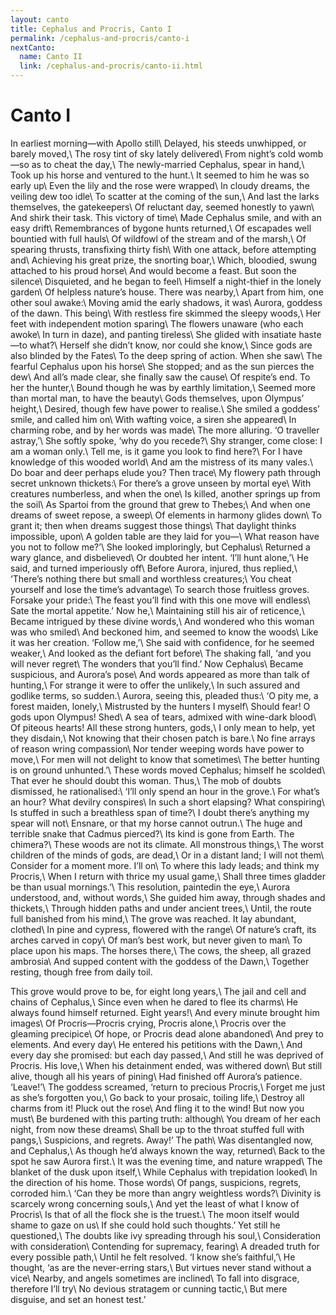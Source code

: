 ```yaml
---
layout: canto
title: Cephalus and Procris, Canto I
permalink: /cephalus-and-procris/canto-i
nextCanto:
  name: Canto II
  link: /cephalus-and-procris/canto-ii.html
---
```


# Canto I
In earliest morning—with Apollo still\\
Delayed, his steeds unwhipped, or barely moved,\\
The rosy tint of sky lately delivered\\
From night’s cold womb—so as to cheat the day,\\
The newly-married Cephalus, spear in hand,\\
Took up his horse and ventured to the hunt.\\
It seemed to him he was so early up\\
Even the lily and the rose were wrapped\\
In cloudy dreams, the veiling dew too idle\\
To scatter at the coming of the sun,\\
And last the larks themselves, the gatekeepers\\
Of reluctant day, seemed honestly to yawn\\
And shirk their task. This victory of time\\
Made Cephalus smile, and with an easy drift\\
Remembrances of bygone hunts returned,\\
Of escapades well bountied with full hauls\\
Of wildfowl of the stream and of the marsh,\\
Of spearing thrusts, transfixing thirty fish\\
With one attack, before attempting and\\
Achieving his great prize, the snorting boar,\\
Which, bloodied, swung attached to his proud horse\\
And would become a feast. But soon the silence\\
Disquieted, and he began to feel\\
Himself a night-thief in the lonely garden\\
Of helpless nature’s house. There was nearby,\\
Apart from him, one other soul awake:\\
Moving amid the early shadows, it was\\
Aurora, goddess of the dawn. This being\\
With restless fire skimmed the sleepy woods,\\
Her feet with independent motion sparing\\
The flowers unaware (who each awoke\\
In turn in daze), and panting tireless\\
She glided with insatiate haste—to what?\\
Herself she didn’t know, nor could she know,\\
Since gods are also blinded by the Fates\\
To the deep spring of action. When she saw\\
The fearful Cephalus upon his horse\\
She stopped; and as the sun pierces the dew\\
And all’s made clear, she finally saw the cause\\
Of respite’s end. To her the hunter,\\
Bound though he was by earthly limitation,\\
Seemed more than mortal man, to have the beauty\\
Gods themselves, upon Olympus’ height,\\
Desired, though few have power to realise.\\
She smiled a goddess’ smile, and called him on\\
With wafting voice, a siren she appeared\\
In charming robe, and by her words was made\\
The more alluring. ‘O traveller astray,’\\
She softly spoke, ‘why do you recede?\\
Shy stranger, come close: I am a woman only.\\
Tell me, is it game you look to find here?\\
For I have knowledge of this wooded world\\
And am the mistress of its many vales.\\
Do boar and deer perhaps elude you? Then trace\\
My flowery path through secret unknown thickets:\\
For there’s a grove unseen by mortal eye\\
With creatures numberless, and when the one\\
Is killed, another springs up from the soil\\
As Spartoi from the ground that grew to Thebes;\\
And when one dreams of sweet repose, a sweep\\
Of elements in harmony glides down\\
To grant it; then when dreams suggest those things\\
That daylight thinks impossible, upon\\
A golden table are they laid for you—\\
What reason have you not to follow me?’\\
She looked imploringly, but Cephalus\\
Returned a wary glance, and disbelieved\\
Or doubted her intent. ‘I’ll hunt alone,’\\
He said, and turned imperiously off\\
Before Aurora, injured, thus replied,\\
‘There’s nothing there but small and worthless creatures;\\
You cheat yourself and lose the time’s advantage\\
To search those fruitless groves. Forsake your pride:\\
The feast you’ll find with this one move will endless\\
Sate the mortal appetite.’ Now he,\\
Maintaining still his air of reticence,\\
Became intrigued by these divine words,\\
And wondered who this woman was who smiled\\
And beckoned him, and seemed to know the woods\\
Like it was her creation. ‘Follow me,’\\
She said with confidence, for he seemed weaker,\\
And looked as the defiant fort before\\
The shaking fall, ‘and you will never regret\\
The wonders that you’ll find.’ Now Cephalus\\
Became suspicious, and Aurora’s pose\\
And words appeared as more than talk of hunting,\\
For strange it were to offer the unlikely,\\
In such assured and godlike terms, so sudden.\\
Aurora, seeing this, pleaded thus:\\
‘O pity me, a forest maiden, lonely,\\
Mistrusted by the hunters I myself\\
Should fear! O gods upon Olympus! Shed\\
A sea of tears, admixed with wine-dark blood\\
Of piteous hearts! All these strong hunters, gods,\\
I only mean to help, yet they disdain,\\
Not knowing that their chosen patch is bare.\\
No fine arrays of reason wring compassion\\
Nor tender weeping words have power to move,\\
For men will not delight to know that sometimes\\
The better hunting is on ground unhunted.’\\
These words moved Cephalus; himself he scolded\\
That ever he should doubt this woman. Thus,\\
The mob of doubts dismissed, he rationalised:\\
‘I’ll only spend an hour in the grove.\\
For what’s an hour? What devilry conspires\\
In such a short elapsing? What conspiring\\
Is stuffed in such a breathless span of time?\\
I doubt there’s anything my spear will not\\
Ensnare, or that my horse cannot outrun.\\
The huge and terrible snake that Cadmus pierced?\\
Its kind is gone from Earth. The chimera?\\
These woods are not its climate. All monstrous things,\\
The worst children of the minds of gods, are dead,\\
Or in a distant land; I will not them\\
Consider for a moment more. I’ll on\\
To where this lady leads; and think my Procris,\\
When I return with thrice my usual game,\\
Shall three times gladder be than usual mornings.’\\
This resolution, paintedin the eye,\\
Aurora understood, and, without words,\\
She guided him away, through shades and thickets,\\
Through hidden paths and under ancient trees,\\
Until, the route full banished from his mind,\\
The grove was reached. It lay abundant, clothed\\
In pine and cypress, flowered with the range\\
Of nature’s craft, its arches carved in copy\\
Of man’s best work, but never given to man\\
To place upon his maps. The horses there,\\
The cows, the sheep, all grazed ambrosia\\
And supped content with the goddess of the Dawn,\\
Together resting, though free from daily toil.

This grove would prove to be, for eight long years,\\
The jail and cell and chains of Cephalus,\\
Since even when he dared to flee its charms\\
He always found himself returned. Eight years!\\
And every minute brought him images\\
Of Procris—Procris crying, Procris alone,\\
Procris over the gleaming precipice\\
Of hope, or Procris dead alone abandoned\\
And prey to elements. And every day\\
He entered his petitions with the Dawn,\\
And every day she promised: but each day passed,\\
And still he was deprived of Procris. His love,\\
When his detainment ended, was withered down\\
But still alive, though all his years of pining\\
Had finished off Aurora’s patience. ‘Leave!’\\
The goddess screamed, ‘return to precious Procris,\\
Forget me just as she’s forgotten you,\\
Go back to your prosaic, toiling life,\\
Destroy all charms from it! Pluck out the rose\\
And fling it to the wind! But now you must\\
Be burdened with this parting truth: although\\
You dream of her each night, from now these dreams\\
Shall be up to the throat stuffed full with pangs,\\
Suspicions, and regrets. Away!’ The path\\
Was disentangled now, and Cephalus,\\
As though he’d always known the way, returned\\
Back to the spot he saw Aurora first.\\
It was the evening time, and nature wrapped\\
The blanket of the dusk upon itself,\\
While Cephalus with trepidation looked\\
In the direction of his home. Those words\\
Of pangs, suspicions, regrets, corroded him.\\
‘Can they be more than angry weightless words?\\
Divinity is scarcely wrong concerning souls,\\
And yet the least of what I know of Procris\\
Is that of all the flock she is the truest.\\
The moon itself would shame to gaze on us\\
If she could hold such thoughts.’ Yet still he questioned,\\
The doubts like ivy spreading through his soul,\\
Consideration with consideration\\
Contending for supremacy, fearing\\
A dreaded truth for every possible path,\\
Until he felt resolved. ‘I know she’s faithful,’\\
He thought, ‘as are the never-erring stars,\\
But virtues never stand without a vice\\
Nearby, and angels sometimes are inclined\\
To fall into disgrace, therefore I’ll try\\
No devious stratagem or cunning tactic,\\
But mere disguise, and set an honest test.’